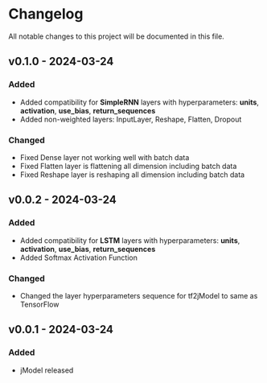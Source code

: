 # Changelog

All notable changes to this project will be documented in this file.

## v0.1.0 - 2024-03-24

### Added
- Added compatibility for **SimpleRNN** layers with hyperparameters: **units**, **activation**, **use_bias**, **return_sequences**
- Added non-weighted layers: InputLayer, Reshape, Flatten, Dropout

### Changed
- Fixed Dense layer not working well with batch data
- Fixed Flatten layer is flattening all dimension including batch data
- Fixed Reshape layer is reshaping all dimension including batch data

## v0.0.2 - 2024-03-24

### Added
- Added compatibility for **LSTM** layers with hyperparameters: **units**, **activation**, **use_bias**, **return_sequences**
- Added Softmax Activation Function

### Changed
- Changed the layer hyperparameters sequence for tf2jModel to same as TensorFlow

## v0.0.1 - 2024-03-24

### Added

- jModel released